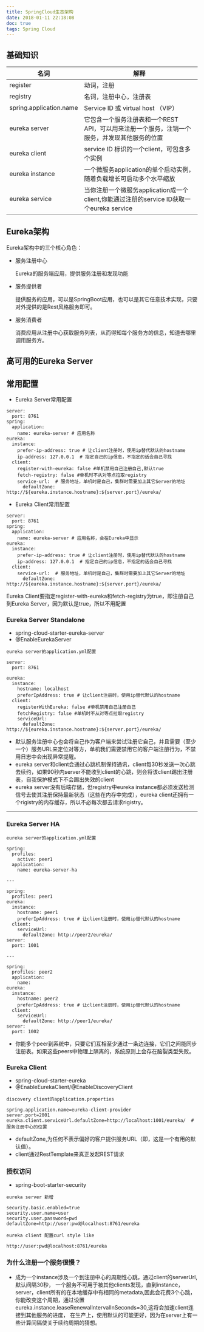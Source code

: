 ```yaml
---
title: SpringCloud生态架构
date: 2018-01-11 22:18:08
doc: true
tags: Spring Cloud
---
```




## 基础知识

| 名词                    | 解释                                                         |
| ----------------------- | ------------------------------------------------------------ |
| register                | 动词，注册                                                   |
| registry                | 名词，注册中心，注册表                                       |
| spring.application.name | Service ID 或 virtual host （VIP）                           |
| eureka server           | 它包含一个服务注册表和一个REST API，可以用来注册一个服务，注销一个服务，并发现其他服务的位置 |
| eureka client           | service ID 标识的一个client，可包含多个实例                  |
| eureka instance         | 一个微服务application的单个启动实例，随着负载增长可启动多个水平缩放 |
| eureka service          | 当你注册一个微服务application成一个client,你能通过注册的service ID获取一个eureka service |

## Eureka架构

Eureka架构中的三个核心角色：

- 服务注册中心

  Eureka的服务端应用，提供服务注册和发现功能

- 服务提供者

  提供服务的应用，可以是SpringBoot应用，也可以是其它任意技术实现，只要对外提供的是Rest风格服务即可。

- 服务消费者

  消费应用从注册中心获取服务列表，从而得知每个服务方的信息，知道去哪里调用服务方。



## 高可用的Eureka Server



## 常用配置

- Eureka Server常用配置

```
server:
  port: 8761
spring:
  application:
    name: eureka-server # 应用名称
eureka:
  instance:
    prefer-ip-address: true # 让client注册时，使用ip替代默认的hostname
    ip-address: 127.0.0.1  # 指定自己的ip信息，不指定的话会自己寻找
  client:
    register-with-eureka: false #单机禁用自己注册自己,默认true
    fetch-registry: false #单机时不从对等点拉取registry
    service-url:  # 服务地址，单机时是自己，集群时需要加上其它Server的地址
      defaultZone: http://${eureka.instance.hostname}:${server.port}/eureka/
```

- Eureka Client常用配置

```
server:
  port: 8761
spring:
  application:
    name: eureka-server # 应用名称，会在Eureka中显示
eureka:
  instance:
    prefer-ip-address: true # 让client注册时，使用ip替代默认的hostname
    ip-address: 127.0.0.1  # 指定自己的ip信息，不指定的话会自己寻找
  client:
    service-url:  # 服务地址，单机时是自己，集群时需要加上其它Server的地址
      defaultZone: http://${eureka.instance.hostname}:${server.port}/eureka/
```

Eureka Client要指定register-with-eureka和fetch-registry为true，即注册自己到Eureka Server，因为默认是true，所以不用配置





### Eureka Server Standalone

* spring-cloud-starter-eureka-server
* @EnableEurekaServer

```
eureka server的application.yml配置

server:
  port: 8761

eureka:
  instance:
    hostname: localhost
    preferIpAddress: true # 让client注册时，使用ip替代默认的hostname
  client:
    registerWithEureka: false #单机禁用自己注册自己
    fetchRegistry: false #单机时不从对等点拉取registry
    serviceUrl:
      defaultZone: http://${eureka.instance.hostname}:${server.port}/eureka/
```
* 默认服务注册中心也会将自己作为客户端来尝试注册它自己，并且需要（至少一个）服务URL来定位对等方，单机我们需要禁用它的客户端注册行为，不禁用日志中会出现异常提醒。
* eureka server和client会通过心跳机制保持通讯，client每30秒发送一次心跳去续约，如果90秒内server不能收到client的心跳，则会将该client踢出注册表，自我保护模式下不会踢出失效的client
* eureka server没有后端存储，但registry中eureka instance都必须发送检测信号去使其注册保持最新状态（这些在内存中完成），eureka client还拥有一个rigistry的内存缓存，所以不必每次都去请求rigistry。

---

### Eureka Server HA

```
eureka server的application.yml配置

spring:
  profiles:
    active: peer1
  application:
    name: eureka-server-ha
    
---

spring:
  profiles: peer1
eureka:
  instance:
    hostname: peer1
    preferIpAddress: true # 让client注册时，使用ip替代默认的hostname
  client:
    serviceUrl:
      defaultZone: http://peer2/eureka/
server:
  port: 1001

---

spring:
  profiles: peer2
  application:
    name:
eureka:
  instance:
    hostname: peer2
    preferIpAddress: true # 让client注册时，使用ip替代默认的hostname
  client:
    serviceUrl:
      defaultZone: http://peer1/eureka/
server:
  port: 1002
```
* 你能多个peer到系统中，只要它们互相至少通过一条边连接，它们之间能同步注册表。如果这些peers中物理上隔离的，系统原则上会存在脑裂类型失败。

### Eureka Client
* spring-cloud-starter-eureka
* @EnableEurekaClient/@EnableDiscoveryClient

```
discovery client的application.properties

spring.application.name=eureka-client-provider
server.port=2001
eureka.client.serviceUrl.defaultZone=http://localhost:1001/eureka/  #服务注册中心的位置
```
* defaultZone,为任何不表示偏好的客户提供服务URL（即，这是一个有用的默认值）。
* client通过RestTemplate来真正发起REST请求

### 授权访问
* spring-boot-starter-security

```
eureka server 新增

security.basic.enabled=true
security.user.name=user
security.user.password=pwd
defaultZone=http://user:pwd@localhost:8761/eureka

eureka client 配置curl style like

http://user:pwd@localhost:8761/eureka
```

### 为什么注册一个服务很慢？
* 成为一个instance涉及一个到注册中心的周期性心跳，通过client的serverUrl, 默认间隔30秒，
一个服务不可用于被其他clients发现，直到instance，server，client所有的在本地缓存中有相同的metadata,因此会花费3个心跳，你能改变这个周期，通过设置eureka.instance.leaseRenewalIntervalInSeconds=30,这将会加速client连接到其他服务的进度，
在生产上，使用默认的可能更好，因为在server上有一些计算间隔使关于续约周期的猜想。


